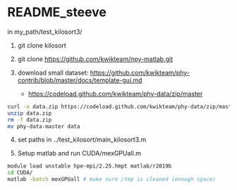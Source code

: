 

# README_steeve

in my_path/test_kilosort3/

1. git clone kilosort 

2. git clone https://github.com/kwikteam/npy-matlab.git

3. download small dataset: https://github.com/kwikteam/phy-contrib/blob/master/docs/template-gui.md
    * https://codeload.github.com/kwikteam/phy-data/zip/master

```bash
curl -o data.zip https://codeload.github.com/kwikteam/phy-data/zip/master
unzip data.zip
rm -f data.zip
mv phy-data-master data
```

4. set paths in ../test_kilosort/main_kilosort3.m

5. Setup matlab and run CUDA/mexGPUall.m

```bash
module load unstable hpe-mpi/2.25.hmpt matlab/r2019b
cd CUDA/
matlab -batch mexGPUall # make sure /tmp is cleaned (enough space)
```

